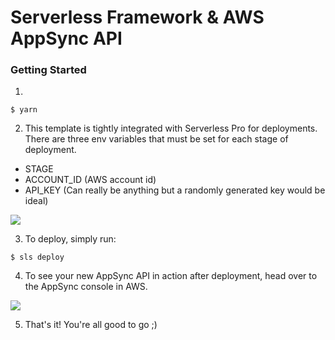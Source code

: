 # Serverless Framework & AWS AppSync API

### Getting Started

1.

```
$ yarn
```

2. This template is tightly integrated with Serverless Pro for deployments. There are three env variables that must be set for each stage of deployment.

- STAGE
- ACCOUNT_ID (AWS account id)
- API_KEY  (Can really be anything but a randomly generated key would be ideal)

![](https://user-images.githubusercontent.com/14824061/102717412-1ccff480-42b0-11eb-9d81-1cbf5547d4e1.png)
  

3. To deploy, simply run:

```
$ sls deploy
```

4.  To see your new AppSync API in action after deployment, head over to the AppSync console in AWS.

![](https://user-images.githubusercontent.com/14824061/102717437-3ec97700-42b0-11eb-9a55-c7689b1ee74e.gif)

5. That's it! You're all good to go ;)
